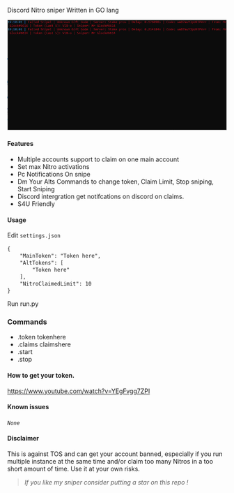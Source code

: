 Discord Nitro sniper Written in GO lang


![Screenshot](Untitled.png)

#### Features

* Multiple accounts support to claim on one main account
* Set max Nitro activations
* Pc Notifications On snipe
* Dm Your Alts Commands to change token, Claim Limit, Stop sniping, Start Sniping
* Discord intergration get notifcations on discord on claims.
* S4U Friendly

#### Usage

Edit `settings.json`

``` json5
{
	"MainToken": "Token here",
	"AltTokens": [
		"Token here"
	],
	"NitroClaimedLimit": 10
}
```

Run run.py

### Commands

* .token tokenhere
* .claims claimshere
* .start
* .stop

#### How to get your token. 

https://www.youtube.com/watch?v=YEgFvgg7ZPI

#### Known issues

*`None`*

#### Disclaimer

This is against TOS and can get your account banned, especially if you run multiple instance at the same time and/or
claim too many Nitros in a too short amount of time. Use it at your own risks.

> *If you like my sniper consider putting a star on this repo !*
